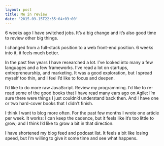 ```yaml
---
layout: post
title: Me in review
date: '2015-09-15T22:35:04+03:00'
---
```

6 weeks ago I have switched jobs. It’s a big change and it’s also good
time to review other big things.

I changed from a full-stack position to a web front-end position. 6
weeks into it, it feels much better.

In the past few years I have researched a lot. I’ve looked into many a
few languages and a few frameworks. I’ve read a lot on startups,
entrepreneurship, and marketing. It was a good exploration, but I spread
myself too thin, and I feel I’d like to focus and deepen.

I’d like to do more raw JavaScript. Review my programming. I’d like to
re-read some of the good books that I have read many ears ago on Agile:
I’m sure there were things I just couldn’d understand back then. And I
have one or two hard-cover books that I didn’t finish.

I think I want to blog more often. For the past few months I wrote one
article per week. It works: I can keep the cadence, but it feels like
it’s too little to grow; and I think I’d like to grow a bit in that
direction.

I have shortened my blog feed and podcast list. It feels a bit like
losing speed, but I’m willing to give it some time and see what happens.

